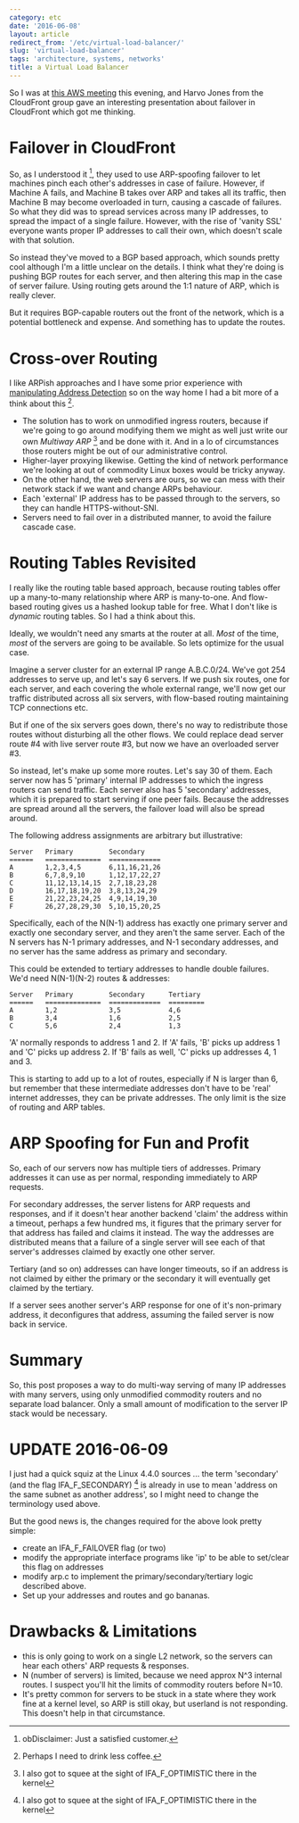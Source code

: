 ```yaml
---
category: etc
date: '2016-06-08'
layout: article
redirect_from: '/etc/virtual-load-balancer/'
slug: 'virtual-load-balancer'
tags: 'architecture, systems, networks'
title: a Virtual Load Balancer
---
```


So I was at [this AWS
meeting](http://www.meetup.com/melbourneaws/events/231457195/) this
evening, and Harvo Jones from the CloudFront group gave an interesting
presentation about failover in CloudFront which got me thinking.

Failover in CloudFront
======================

So, as I understood it [^1], they used to use ARP-spoofing failover to
let machines pinch each other's addresses in case of failure. However,
if Machine A fails, and Machine B takes over ARP and takes all its
traffic, then Machine B may become overloaded in turn, causing a cascade
of failures. So what they did was to spread services across many IP
addresses, to spread the impact of a single failure. However, with the
rise of 'vanity SSL' everyone wants proper IP addresses to call their
own, which doesn't scale with that solution.

So instead they've moved to a BGP based approach, which sounds pretty
cool although I'm a little unclear on the details. I think what they're
doing is pushing BGP routes for each server, and then altering this map
in the case of server failure. Using routing gets around the 1:1 nature
of ARP, which is really clever.

But it requires BGP-capable routers out the front of the network, which
is a potential bottleneck and expense. And something has to update the
routes.

Cross-over Routing
==================

I like ARPish approaches and I have some prior experience with
[manipulating Address Detection](http://tools.ietf.org/html/rfc4429) so
on the way home I had a bit more of a think about this [^2].

-   The solution has to work on unmodified ingress routers, because if
    we're going to go around modifying them we might as well just write
    our own *Multiway ARP* [^3] and be done with it. And in a lo of
    circumstances those routers might be out of our
    administrative control.
-   Higher-layer proxying likewise. Getting the kind of network
    performance we're looking at out of commodity Linux boxes would be
    tricky anyway.
-   On the other hand, the web servers are ours, so we can mess with
    their network stack if we want and change ARPs behaviour.
-   Each 'external' IP address has to be passed through to the servers,
    so they can handle HTTPS-without-SNI.
-   Servers need to fail over in a distributed manner, to avoid the
    failure cascade case.

Routing Tables Revisited
========================

I really like the routing table based approach, because routing tables
offer up a many-to-many relationship where ARP is many-to-one. And
flow-based routing gives us a hashed lookup table for free. What I don't
like is *dynamic* routing tables. So I had a think about this.

Ideally, we wouldn't need any smarts at the router at all. *Most* of the
time, *most* of the servers are going to be available. So lets optimize
for the usual case.

Imagine a server cluster for an external IP range A.B.C.0/24. We've got
254 addresses to serve up, and let's say 6 servers. If we push six
routes, one for each server, and each covering the whole external range,
we'll now get our traffic distributed across all six servers, with
flow-based routing maintaining TCP connections etc.

But if one of the six servers goes down, there's no way to redistribute
those routes without disturbing all the other flows. We could replace
dead server route \#4 with live server route \#3, but now we have an
overloaded server \#3.

So instead, let's make up some more routes. Let's say 30 of them. Each
server now has 5 'primary' internal IP addresses to which the ingress
routers can send traffic. Each server also has 5 'secondary' addresses,
which it is prepared to start serving if one peer fails. Because the
addresses are spread around all the servers, the failover load will also
be spread around.

The following address assignments are arbitrary but illustrative:

    Server   Primary         Secondary
    ======   ==============  =============
    A        1,2,3,4,5       6,11,16,21,26
    B        6,7,8,9,10      1,12,17,22,27
    C        11,12,13,14,15  2,7,18,23,28
    D        16,17,18,19,20  3,8,13,24,29
    E        21,22,23,24,25  4,9,14,19,30
    F        26,27,28,29,30  5,10,15,20,25

Specifically, each of the N(N-1) address has exactly one primary server
and exactly one secondary server, and they aren't the same server. Each
of the N servers has N-1 primary addresses, and N-1 secondary addresses,
and no server has the same address as primary and secondary.

This could be extended to tertiary addresses to handle double failures.
We'd need N(N-1)(N-2) routes & addresses:

    Server   Primary         Secondary      Tertiary
    ======   ==============  =============  =========
    A        1,2             3,5            4,6 
    B        3,4             1,6            2,5
    C        5,6             2,4            1,3

'A' normally responds to address 1 and 2. If 'A' fails, 'B' picks up
address 1 and 'C' picks up address 2. If 'B' fails as well, 'C' picks up
addresses 4, 1 and 3.

This is starting to add up to a lot of routes, especially if N is larger
than 6, but remember that these intermediate addresses don't have to be
'real' internet addresses, they can be private addresses. The only limit
is the size of routing and ARP tables.

ARP Spoofing for Fun and Profit
===============================

So, each of our servers now has multiple tiers of addresses. Primary
addresses it can use as per normal, responding immediately to ARP
requests.

For secondary addresses, the server listens for ARP requests and
responses, and if it doesn't hear another backend 'claim' the address
within a timeout, perhaps a few hundred ms, it figures that the primary
server for that address has failed and claims it instead. The way the
addresses are distributed means that a failure of a single server will
see each of that server's addresses claimed by exactly one other server.

Tertiary (and so on) addresses can have longer timeouts, so if an
address is not claimed by either the primary or the secondary it will
eventually get claimed by the tertiary.

If a server sees another server's ARP response for one of it's
non-primary address, it deconfigures that address, assuming the failed
server is now back in service.

Summary
=======

So, this post proposes a way to do multi-way serving of many IP
addresses with many servers, using only unmodified commodity routers and
no separate load balancer. Only a small amount of modification to the
server IP stack would be necessary.

UPDATE 2016-06-09
=================

I just had a quick squiz at the Linux 4.4.0 sources ... the term
'secondary' (and the flag IFA\_F\_SECONDARY) [^4] is already in use to
mean 'address on the same subnet as another address', so I might need to
change the terminology used above.

But the good news is, the changes required for the above look pretty
simple:

-   create an IFA\_F\_FAILOVER flag (or two)
-   modify the appropriate interface programs like 'ip' to be able to
    set/clear this flag on addresses
-   modify arp.c to implement the primary/secondary/tertiary logic
    described above.
-   Set up your addresses and routes and go bananas.

Drawbacks & Limitations
=======================

-   this is only going to work on a single L2 network, so the servers
    can hear each others' ARP requests & responses.
-   N (number of servers) is limited, because we need approx N\^3
    internal routes. I suspect you'll hit the limits of commodity
    routers before N=10.
-   It's pretty common for servers to be stuck in a state where they
    work fine at a kernel level, so ARP is still okay, but userland is
    not responding. This doesn't help in that circumstance.

[^1]: obDisclaimer: Just a satisfied customer.

[^2]: Perhaps I need to drink less coffee.

[^3]: I also got to squee at the sight of IFA\_F\_OPTIMISTIC there in
    the kernel

[^4]: I also got to squee at the sight of IFA\_F\_OPTIMISTIC there in
    the kernel
